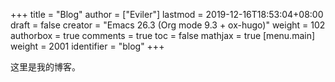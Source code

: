 +++
title = "Blog"
author = ["Eviler"]
lastmod = 2019-12-16T18:53:04+08:00
draft = false
creator = "Emacs 26.3 (Org mode 9.3 + ox-hugo)"
weight = 102
authorbox = true
comments = true
toc = false
mathjax = true
[menu.main]
  weight = 2001
  identifier = "blog"
+++

这里是我的博客。
